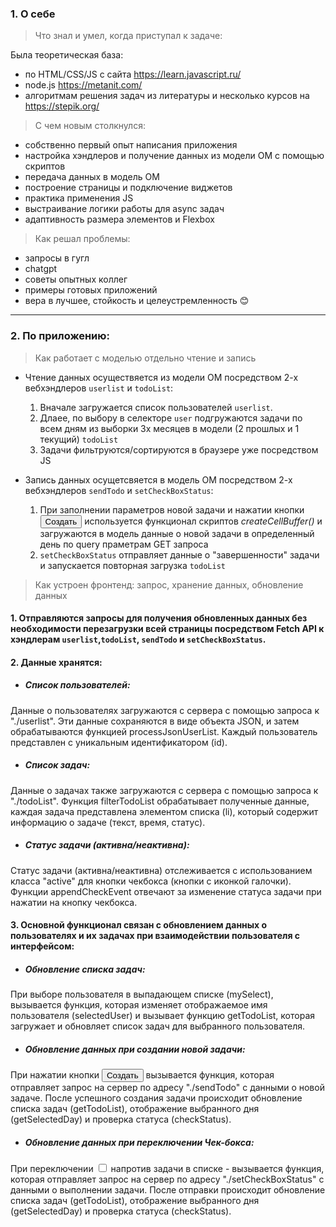 ### 1. О себе
> Что знал и умел, когда приступал к задаче:

Была теоретическая база:
- по HTML/CSS/JS с сайта <https://learn.javascript.ru/>
- node.js <https://metanit.com/>
- алгоритмам решения задач из литературы и несколько курсов на <https://stepik.org/>

> С чем новым столкнулся:
- собственно первый опыт написания приложения
- настройка хэндлеров и получение данных из модели ОМ с помощью скриптов
- передача данных в модель ОМ
- построение страницы и подключение виджетов
- практика применения JS
- выстраивание логики работы для async задач
- адаптивность размера элементов и Flexbox

> Как решал проблемы:

- запросы в гугл
- chatgpt
- советы опытных коллег
- примеры готовых приложений
- вера в лучшее, стойкость и целеустремленность 😊
---
### 2. По приложению:
> Как работает с моделью отдельно чтение и запись

- Чтение данных осуществяется из модели ОМ посредством 2-х вебхэндлеров `userlist` и `todoList`: 
    1) Вначале загружается список пользователей `userlist`. 
    2) Длаее, по выбору в селекторе `user` подгружаются задачи по всем дням из выборки 3х месяцев в модели (2 прошлых и 1 текущий) `todoList` 
    3) Задачи фильтруются/сортируются в браузере уже посредством JS

- Запись данных осущетсвяется в модель ОМ посредством 2-х вебхэндлеров `sendTodo` и `setCheckBoxStatus`: 
    1) При заполнении параметров новой задачи и нажатии кнопки <button>Создать</button> используется функционал скриптов *createCellBuffer()* и загружаются в модель данные о новой задачи в определенный день по query праметрам GET запроса
    2) `setCheckBoxStatus` отправляет данные о "завершенности" задачи и запускается повторная загрузка `todoList`


> Как устроен фронтенд: запрос, хранение данных, обновление данных

#### 1. Отправляются запросы для получения обновленных данных без необходимости перезагрузки всей страницы посредством Fetch API к хэндлерам `userlist`,`todoList`, `sendTodo` и `setCheckBoxStatus`.
#### 2. Данные хранятся:
* ##### Список пользователей:  
Данные о пользователях загружаются с сервера с помощью запроса к "./userlist". Эти данные сохраняются в виде объекта JSON, и затем обрабатываются функцией processJsonUserList. Каждый пользователь представлен с уникальным идентификатором (id).

* ##### Список задач: 
Данные о задачах также загружаются с сервера с помощью запроса к "./todoList". Функция filterTodoList обрабатывает полученные данные, каждая задача представлена элементом списка (li), который содержит информацию о задаче (текст, время, статус).

* ##### Статус задачи (активна/неактивна):
Статус задачи (активна/неактивна) отслеживается с использованием класса "active" для кнопки чекбокса (кнопки с иконкой галочки). Функции appendCheckEvent отвечают за изменение статуса задачи при нажатии на кнопку чекбокса.

#### 3. Основной функционал связан с обновлением данных о пользователях и их задачах при взаимодействии пользователя с интерфейсом:

* ##### Обновление списка задач:  
При выборе пользователя в выпадающем списке (mySelect), вызывается функция, которая изменяет отображаемое имя пользователя (selectedUser) и вызывает функцию getTodoList, которая загружает и обновляет список задач для выбранного пользователя.
* ##### Обновление данных при создании новой задачи:  
При нажатии кнопки <button>Создать</button> вызывается функция, которая отправляет запрос на сервер по адресу "./sendTodo" с данными о новой задаче. После успешного создания задачи происходит обновление списка задач (getTodoList), отображение выбранного дня (getSelectedDay) и проверка статуса (checkStatus).
* ##### Обновление данных при переключении Чек-бокса:   
При переключении <input type="checkbox"> напротив задачи в списке - вызывается функция, которая отправляет запрос на сервер по адресу "./setCheckBoxStatus" с данными о выполнении задачи. После отправки происходит обновление списка задач (getTodoList), отображение выбранного дня (getSelectedDay) и проверка статуса (checkStatus).
